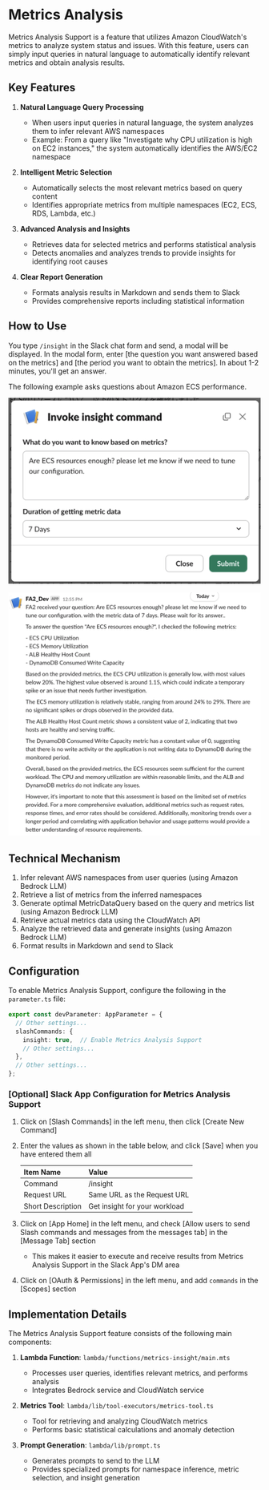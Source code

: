 # Metrics Analysis

Metrics Analysis Support is a feature that utilizes Amazon CloudWatch's metrics to analyze system status and issues. With this feature, users can simply input queries in natural language to automatically identify relevant metrics and obtain analysis results.

## Key Features

1. **Natural Language Query Processing**
   - When users input queries in natural language, the system analyzes them to infer relevant AWS namespaces
   - Example: From a query like "Investigate why CPU utilization is high on EC2 instances," the system automatically identifies the AWS/EC2 namespace

2. **Intelligent Metric Selection**
   - Automatically selects the most relevant metrics based on query content
   - Identifies appropriate metrics from multiple namespaces (EC2, ECS, RDS, Lambda, etc.)

3. **Advanced Analysis and Insights**
   - Retrieves data for selected metrics and performs statistical analysis
   - Detects anomalies and analyzes trends to provide insights for identifying root causes

4. **Clear Report Generation**
   - Formats analysis results in Markdown and sends them to Slack
   - Provides comprehensive reports including statistical information

## How to Use

You type `/insight` in the Slack chat form and send, a modal will be displayed.
In the modal form, enter [the question you want answered based on the metrics] and [the period you want to obtain the metrics].
In about 1-2 minutes, you'll get an answer.

The following example asks questions about Amazon ECS performance.

![insight-form](./docs/images/en/fa2-insight-form.png)

![query-about-ecs-performance](./docs/images/en/fa2-query-about-ecs-performance.png)

## Technical Mechanism

1. Infer relevant AWS namespaces from user queries (using Amazon Bedrock LLM)
2. Retrieve a list of metrics from the inferred namespaces
3. Generate optimal MetricDataQuery based on the query and metrics list (using Amazon Bedrock LLM)
4. Retrieve actual metrics data using the CloudWatch API
5. Analyze the retrieved data and generate insights (using Amazon Bedrock LLM)
6. Format results in Markdown and send to Slack

## Configuration

To enable Metrics Analysis Support, configure the following in the `parameter.ts` file:

```typescript
export const devParameter: AppParameter = {
  // Other settings...
  slashCommands: {
    insight: true,  // Enable Metrics Analysis Support
    // Other settings...
  },
  // Other settings...
};
```

### [Optional] Slack App Configuration for Metrics Analysis Support

1. Click on [Slash Commands] in the left menu, then click [Create New Command]
2. Enter the values as shown in the table below, and click [Save] when you have entered them all

   | Item Name | Value |
   | --------- | ----- |
   | Command | /insight |
   | Request URL | Same URL as the Request URL |
   | Short Description | Get insight for your workload |

3. Click on [App Home] in the left menu, and check [Allow users to send Slash commands and messages from the messages tab] in the [Message Tab] section
   - This makes it easier to execute and receive results from Metrics Analysis Support in the Slack App's DM area
4. Click on [OAuth & Permissions] in the left menu, and add `commands` in the [Scopes] section

## Implementation Details

The Metrics Analysis Support feature consists of the following main components:

1. **Lambda Function**: `lambda/functions/metrics-insight/main.mts`
   - Processes user queries, identifies relevant metrics, and performs analysis
   - Integrates Bedrock service and CloudWatch service

2. **Metrics Tool**: `lambda/lib/tool-executors/metrics-tool.ts`
   - Tool for retrieving and analyzing CloudWatch metrics
   - Performs basic statistical calculations and anomaly detection

3. **Prompt Generation**: `lambda/lib/prompt.ts`
   - Generates prompts to send to the LLM
   - Provides specialized prompts for namespace inference, metric selection, and insight generation
